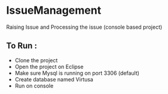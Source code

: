 # IssueManagement


Raising Issue and Processing the issue (console based project)

## To Run : 
   - Clone the project 
   - Open the project on Eclipse
   - Make sure Mysql is running on port 3306 (default)
   - Create database named Virtusa
   - Run on console
